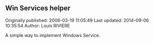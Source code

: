## Win Services helper

Originally published: 2008-03-19 11:05:49
Last updated: 2014-09-06 10:35:54
Author: Louis RIVIERE

A simple way to implement Windows Service.